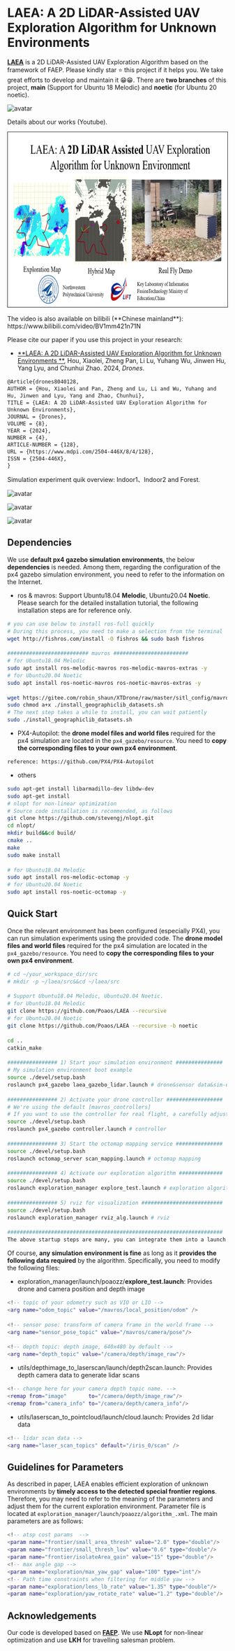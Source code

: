 # LAEA: A 2D LiDAR-Assisted UAV Exploration Algorithm for Unknown Environments 

[**LAEA**]() is a 2D LiDAR-Assisted UAV Exploration Algorithm based on the framework of FAEP. Please kindly star ⭐ this project if it helps you. We take great efforts to develop and maintain it 😁😁. There are **two branches** of this project, **main** (Support for Ubuntu 18 Melodic)  and **noetic** (for Ubuntu 20 noetic).

![avatar](.assets/figure_sim.png)

Details about our works (Youtube).

<p align="center">
  <a href="https://youtu.be/_a1Vl518Ra8" target="_blank"><img src=".assets/figure_cover.png" alt="video" width="800" height="400" border="1" /></a>
</p>
The video is also available on bilibili (**Chinese mainland**): https://www.bilibili.com/video/BV1mm421n71N 

Please cite our paper if you use this project in your research:

- [**LAEA: A 2D LiDAR-Assisted UAV Exploration Algorithm for Unknown Environments **](https://www.mdpi.com/2504-446X/8/4/128), Hou, Xiaolei, Zheng Pan, Li Lu, Yuhang Wu, Jinwen Hu, Yang Lyu, and Chunhui Zhao. 2024, *Drones*.

```
@Article{drones8040128,
AUTHOR = {Hou, Xiaolei and Pan, Zheng and Lu, Li and Wu, Yuhang and Hu, Jinwen and Lyu, Yang and Zhao, Chunhui},
TITLE = {LAEA: A 2D LiDAR-Assisted UAV Exploration Algorithm for Unknown Environments},
JOURNAL = {Drones},
VOLUME = {8},
YEAR = {2024},
NUMBER = {4},
ARTICLE-NUMBER = {128},
URL = {https://www.mdpi.com/2504-446X/8/4/128},
ISSN = {2504-446X},
}
```

Simulation experiment quik overview: Indoor1、Indoor2 and Forest. 

![avatar](.assets/indoor1-x30.gif)

![avatar](.assets/indoor2-x30.gif)

![avatar](.assets/forest-x30.gif)




## Dependencies

We use **default px4 gazebo simulation environments**, the below **dependencies** is needed. Among them, regarding the configuration of the px4 gazebo simulation environment, you need to refer to the information on the Internet. 

- ros & mavros: Support Ubuntu18.04 **Melodic**, Ubuntu20.04 **Noetic**. Please search for the detailed installation tutorial, the following installation steps are for reference only.

```bash
# you can use below to install ros-full quickly
# During this process, you need to make a selection from the terminal
wget http://fishros.com/install -O fishros && sudo bash fishros

########################## mavros ########################
# for Ubuntu18.04 Melodic
sudo apt install ros-melodic-mavros ros-melodic-mavros-extras -y
# for Ubuntu20.04 Noetic
sudo apt install ros-noetic-mavros ros-noetic-mavros-extras -y

wget https://gitee.com/robin_shaun/XTDrone/raw/master/sitl_config/mavros/install_geographiclib_datasets.sh
sudo chmod a+x ./install_geographiclib_datasets.sh
# The next step takes a while to install, you can wait patiently
sudo ./install_geographiclib_datasets.sh
```

- PX4-Autopilot: the **drone model files and world files** required for the px4 simulation are located in the `px4_gazebo/resource`. You need to **copy the corresponding files to your own px4 environment**. 

```bash
reference: https://github.com/PX4/PX4-Autopilot
```

- others

```bash
sudo apt-get install libarmadillo-dev libdw-dev
sudo apt-get install 
# nlopt for non-linear optimization
# Source code installation is recommended, as follows
git clone https://github.com/stevengj/nlopt.git
cd nlopt/
mkdir build&&cd build/
cmake ..
make 
sudo make install

# for Ubuntu18.04 Melodic
sudo apt install ros-melodic-octomap -y
# for Ubuntu20.04 Noetic
sudo apt install ros-noetic-octomap -y
```



## Quick Start

Once the relevant environment has been configured (especially PX4), you can run simulation experiments using the provided code. The **drone model files and world files** required for the px4 simulation are located in the `px4_gazebo/resource`. You need to **copy the corresponding files to your own px4 environment**. 

```bash
# cd ~/your_workspace_dir/src
# mkdir -p ~/laea/src&&cd ~/laea/src

# Support Ubuntu18.04 Melodic, Ubuntu20.04 Noetic.
# for Ubuntu18.04 Melodic
git clone https://github.com/Poaos/LAEA --recursive
# for Ubuntu20.04 Noetic
git clone https://github.com/Poaos/LAEA --recursive -b noetic

cd ..
catkin_make

################ 1) Start your simulation environment ###############
# My simulation environment boot example
source ./devel/setup.bash
roslaunch px4_gazebo laea_gazebo_lidar.launch # drone&sensor data&sim-env

################ 2) Activate your drone controller ##################
# We're using the default [mavros_controllers]
# If you want to use the controller for real flight, a carefully adjustment for the parameters is needed, otherwise... 
source ./devel/setup.bash
roslaunch px4_gazebo controller.launch # controller

################ 3) Start the octomap mapping service ###############
source ./devel/setup.bash
roslaunch octomap_server scan_mapping.launch # octomap mapping

################ 4) Activate our exploration algorithm ##############
source ./devel/setup.bash
roslaunch exploration_manager explore_test.launch # exploration algorithm

################ 5) rviz for visualization ##########################
source ./devel/setup.bash
roslaunch exploration_manager rviz_alg.launch # rviz 

#####################################################################
The above startup steps are many, you can integrate them into a launch file, start separately for ease of understanding.
```

Of course, **any simulation environment is fine** as long as it **provides the following data required** by the algorithm. Specifically, you need to modify the following files:

- exploration_manager/launch/poaozz/**explore_test.launch**: Provides drone and camera position and depth image

```lua
<!-- topic of your odometry such as VIO or LIO -->
<arg name="odom_topic" value="/mavros/local_position/odom" />

<!-- sensor pose: transform of camera frame in the world frame -->
<arg name="sensor_pose_topic" value="/mavros/camera/pose"/>

<!-- depth topic: depth image, 640x480 by default -->
<arg name="depth_topic" value="/camera/depth/image_raw"/>
```

- utils/depthimage_to_laserscan/launch/depth2scan.launch: Provides depth camera data to generate lidar scans

```lua
<!-- change here for your camera depth topic name. -->
<remap from="image"       to="/camera/depth/image_raw"/> 
<remap from="camera_info" to="/camera/depth/camera_info"/> 
```

- utils/laserscan_to_pointcloud/launch/cloud.launch: Provides 2d lidar data

```lua
<!-- lidar scan data -->
<arg name="laser_scan_topics" default="/iris_0/scan" />
```



## Guidelines for Parameters

As described in paper, LAEA enables efficient exploration of unknown environments by **timely access to the detected special frontier regions**. Therefore, you may need to refer to the meaning of the parameters and adjust them for the current exploration environment. Parameter file is located at `exploration_manager/launch/poaozz/algorithm_.xml`. The main parameters are as follows: 

```lua
<!-- atsp cost params  -->
<param name="frontier/small_area_thresh" value="2.0" type="double"/>
<param name="frontier/small_thresh_low" value="0.6" type="double"/>
<param name="frontier/isolateArea_gain" value="15" type="double"/>
<!-- max angle gap -->
<param name="exploration/max_yaw_gap" value="100" type="int"/>
<!-- Path time constraints when filtering for middle yaw -->
<param name="exploration/lens_lb_rate" value="1.35" type="double"/>
<param name="exploration/yaw_rotate_rate" value="1.2" type="double"/>
```



## Acknowledgements

Our code is developed based on [**FAEP**](https://github.com/Zyhlibrary/FAEP). We use **NLopt** for non-linear optimization and use **LKH** for travelling salesman problem.




